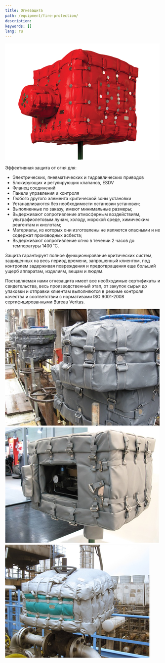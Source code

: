 ```yaml
---
title: Огнезащита
path: /equipment/fire-protection/
description:
keywords: []
lang: ru
---
```


![Огнезащита](./protect-03.png)

Эффективная защита от огня для:
* Электрических, пневматических и гидравлических приводов
* Блокирующих и регулирующих клапанов, ESDV
* Фланец соединений
* Панели управления и контроля
* Любого другого элемента критической зоны установки
* Устанавливаются без необходимости остановки установки;
* Выполненные по заказу, имеют минимальные размеры;
* Выдерживают сопротивление атмосферным воздействиям, ультрафиолетовым
  лучам, холоду, морской среде, химическим реагентам и кислотам;
* Материалы, из которых они изготовлены не являются опасными и не
  содержат производных асбеста;
* Выдерживают сопротивление огню в течении 2 часов до температуры
  1400 ˚С.

Защита гарантирует полное функционирование критических систем,
защищенных на весь период времени, запрошенный клиентом, под контролем
задерживая повреждения и предотвращения еще больший ущерб аппаратам,
изделиям, вещам и людям.

Поставляемая нами огнезащита имеет все необходимые сертификаты и
свидетельства, весь производственный этап, от закупок сырья до упаковки
и отправки клиентам выполняются в режиме контроля качества и
соответствии с нормативами ISO 9001-2008 сертифицированными Bureau
Veritas.

![Огнезащита](./protect-04.jpg)
![Огнезащита](./protect-01.jpg)
![Огнезащита](./protect-02.jpg)
